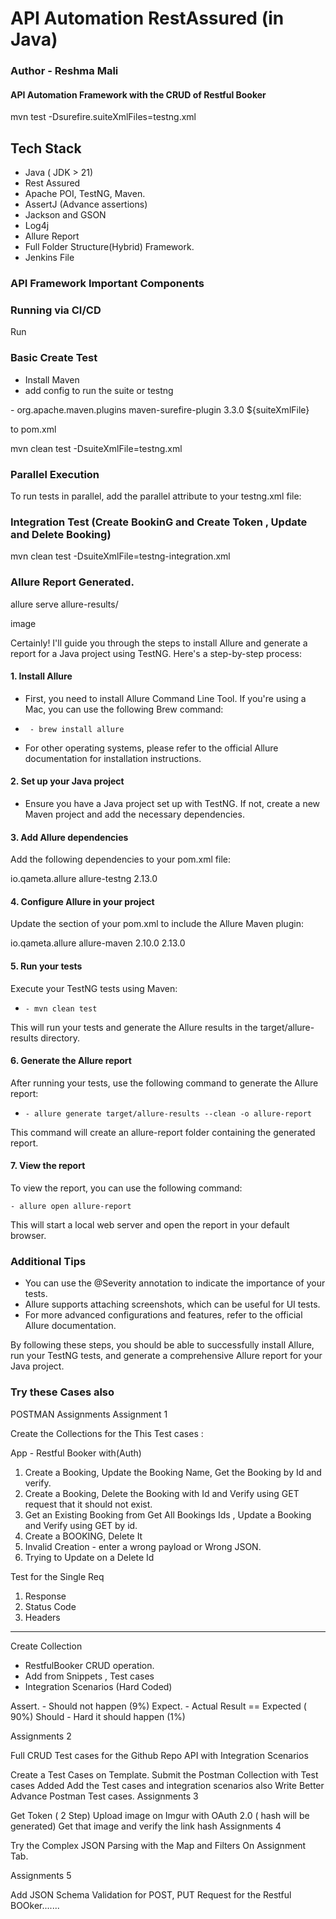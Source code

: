 # API Automation RestAssured (in Java)

### Author - Reshma Mali

#### API Automation Framework with the CRUD of Restful Booker

mvn test -Dsurefire.suiteXmlFiles=testng.xml

## Tech Stack

- Java ( JDK > 21)
- Rest Assured
- Apache POI, TestNG, Maven.
- AssertJ (Advance assertions)
- Jackson and GSON
- Log4j
- Allure Report
- Full Folder Structure(Hybrid) Framework.
- Jenkins File

### API Framework Important Components

### Running via CI/CD

Run

### Basic Create Test

- Install Maven
- add config to run the suite or testng

-<plugins>
<plugin>
<groupId>org.apache.maven.plugins</groupId>
<artifactId>maven-surefire-plugin</artifactId>
<version>3.3.0</version>
<configuration>
<suiteXmlFiles>
<suiteXmlFile>${suiteXmlFile}</suiteXmlFile>
</suiteXmlFiles>
</configuration>
</plugin>
</plugins>
</build>

to pom.xml

mvn clean test -DsuiteXmlFile=testng.xml

### Parallel Execution
To run tests in parallel, add the parallel attribute to your testng.xml file:

<suite name="All Test Suite" parallel="methods" thread-count="2">

### Integration Test (Create BookinG and Create Token , Update and Delete Booking)
mvn clean test -DsuiteXmlFile=testng-integration.xml

###   Allure Report Generated.
allure serve allure-results/

image

Certainly! I'll guide you through the steps to install Allure and generate a report for a Java project using TestNG.
Here's a step-by-step process:

#### 1. Install Allure 
- First, you need to install Allure Command Line Tool. If you're using a Mac, you can use the following Brew command:
-      - brew install allure 
- For other operating systems, please refer to the official Allure documentation for installation instructions.

#### 2. Set up your Java project
   - Ensure you have a Java project set up with TestNG. If not, create a new Maven project and add the necessary
   dependencies.

#### 3. Add Allure dependencies
   Add the following dependencies to your pom.xml file:

<dependency>
    <groupId>io.qameta.allure</groupId>
    <artifactId>allure-testng</artifactId>
    <version>2.13.0</version>
</dependency>

#### 4. Configure Allure in your project
Update the <build> section of your pom.xml to include the Allure Maven plugin:

<build>
    <plugins>
        <plugin>
            <groupId>io.qameta.allure</groupId>
            <artifactId>allure-maven</artifactId>
            <version>2.10.0</version>
            <configuration>
                <reportVersion>2.13.0</reportVersion>
            </configuration>
        </plugin>
    </plugins>
</build>

#### 5. Run your tests
Execute your TestNG tests using Maven:

-     - mvn clean test
This will run your tests and generate the Allure results in the target/allure-results directory.

#### 6. Generate the Allure report
   After running your tests, use the following command to generate the Allure report:

-     - allure generate target/allure-results --clean -o allure-report
This command will create an allure-report folder containing the generated report.

#### 7. View the report
   To view the report, you can use the following command:

    - allure open allure-report
This will start a local web server and open the report in your default browser.

### Additional Tips
- You can use the @Severity annotation to indicate the importance of your tests.
- Allure supports attaching screenshots, which can be useful for UI tests.
- For more advanced configurations and features, refer to the official Allure documentation.

By following these steps, you should be able to successfully install Allure, run your TestNG tests, and generate a
comprehensive Allure report for your Java project.

### Try these Cases also
POSTMAN Assignments Assignment 1

Create the Collections for the This Test cases :

App - Restful Booker with(Auth)

1. Create a Booking, Update the Booking Name, Get the Booking by Id and verify. 
2. Create a Booking, Delete the Booking with Id and Verify using GET request that it should not exist. 
3. Get an Existing Booking from Get All Bookings Ids , Update a Booking and Verify using GET by id. 
4. Create a BOOKING, Delete It 
5. Invalid Creation - enter a wrong payload or Wrong JSON. 
6. Trying to Update on a Delete Id 

Test for the Single Req

  1. Response 
  2. Status Code
  3. Headers

------------

Create Collection

- RestfulBooker CRUD operation. 
- Add from Snippets , Test cases 
- Integration Scenarios (Hard Coded)

Assert. - Should not happen (9%) Expect. - Actual Result == Expected ( 90%) Should - Hard it should happen (1%)

Assignments 2

Full CRUD Test cases for the Github Repo API with Integration Scenarios

Create a Test Cases on Template.
Submit the Postman Collection with Test cases Added
Add the Test cases and integration scenarios also
Write Better Advance Postman Test cases.
Assignments 3

Get Token ( 2 Step)
Upload image on Imgur with OAuth 2.0 ( hash will be generated)
Get that image and verify the link hash
Assignments 4

Try the Complex JSON Parsing with the Map and Filters On Assignment Tab.

Assignments 5

Add JSON Schema Validation for POST, PUT Request for the Restful BOOker.......